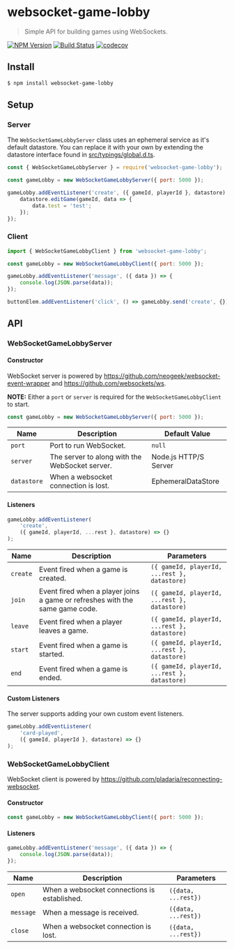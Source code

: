 # websocket-game-lobby

> Simple API for building games using WebSockets.

[![NPM Version](http://img.shields.io/npm/v/websocket-game-lobby.svg?style=flat)](https://www.npmjs.org/package/websocket-game-lobby)
[![Build Status](https://travis-ci.com/neogeek/websocket-game-lobby.svg?branch=master)](https://travis-ci.com/neogeek/websocket-game-lobby)
[![codecov](https://img.shields.io/codecov/c/github/neogeek/websocket-game-lobby/master.svg)](https://codecov.io/gh/neogeek/websocket-game-lobby)

## Install

```bash
$ npm install websocket-game-lobby
```

## Setup

### Server

The `WebSocketGameLobbyServer` class uses an ephemeral service as it's default datastore. You can replace it with your own by extending the datastore interface found in [src/typings/global.d.ts](src/typings/global.d.ts).

```javascript
const { WebSocketGameLobbyServer } = require('websocket-game-lobby');

const gameLobby = new WebSocketGameLobbyServer({ port: 5000 });

gameLobby.addEventListener('create', ({ gameId, playerId }, datastore) => {
    datastore.editGame(gameId, data => {
        data.test = 'test';
    });
});
```

### Client

```javascript
import { WebSocketGameLobbyClient } from 'websocket-game-lobby';

const gameLobby = new WebSocketGameLobbyClient({ port: 5000 });

gameLobby.addEventListener('message', ({ data }) => {
    console.log(JSON.parse(data));
});

buttonElem.addEventListener('click', () => gameLobby.send('create', {}));
```

## API

### WebSocketGameLobbyServer

#### Constructor

WebSocket server is powered by <https://github.com/neogeek/websocket-event-wrapper> and <https://github.com/websockets/ws>.

**NOTE:** Either a `port` or `server` is required for the `WebSocketGameLobbyClient` to start.

```javascript
const gameLobby = new WebSocketGameLobbyServer({ port: 5000 });
```

| Name        | Description                                    | Default Value         |
| ----------- | ---------------------------------------------- | --------------------- |
| `port`      | Port to run WebSocket.                         | `null`                |
| `server`    | The server to along with the WebSocket server. | Node.js HTTP/S Server |
| `datastore` | When a websocket connection is lost.           | EphemeralDataStore    |

#### Listeners

```javascript
gameLobby.addEventListener(
    'create',
    ({ gameId, playerId, ...rest }, datastore) => {}
);
```

| Name     | Description                                                                  | Parameters                                   |
| -------- | ---------------------------------------------------------------------------- | -------------------------------------------- |
| `create` | Event fired when a game is created.                                          | `({ gameId, playerId, ...rest }, datastore)` |
| `join`   | Event fired when a player joins a game or refreshes with the same game code. | `({ gameId, playerId, ...rest }, datastore)` |
| `leave`  | Event fired when a player leaves a game.                                     | `({ gameId, playerId, ...rest }, datastore)` |
| `start`  | Event fired when a game is started.                                          | `({ gameId, playerId, ...rest }, datastore)` |
| `end`    | Event fired when a game is ended.                                            | `({ gameId, playerId, ...rest }, datastore)` |

#### Custom Listeners

The server supports adding your own custom event listeners.

```javascript
gameLobby.addEventListener(
    'card-played',
    ({ gameId, playerId }, datastore) => {}
);
```

### WebSocketGameLobbyClient

WebSocket client is powered by <https://github.com/pladaria/reconnecting-websocket>.

#### Constructor

```javascript
const gameLobby = new WebSocketGameLobbyClient({ port: 5000 });
```

#### Listeners

```javascript
gameLobby.addEventListener('message', ({ data }) => {
    console.log(JSON.parse(data));
});
```

| Name      | Description                                  | Parameters          |
| --------- | -------------------------------------------- | ------------------- |
| `open`    | When a websocket connections is established. | `({data, ...rest})` |
| `message` | When a message is received.                  | `({data, ...rest})` |
| `close`   | When a websocket connection is lost.         | `({data, ...rest})` |

